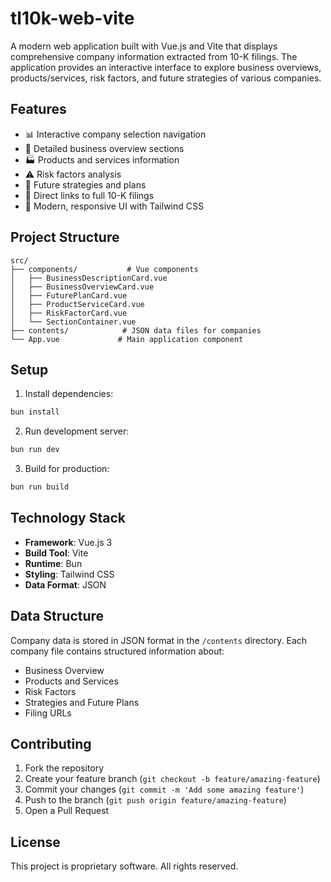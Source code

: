 # tl10k-web-vite

A modern web application built with Vue.js and Vite that displays comprehensive company information extracted from 10-K filings. The application provides an interactive interface to explore business overviews, products/services, risk factors, and future strategies of various companies.

## Features

- 📊 Interactive company selection navigation
- 💼 Detailed business overview sections
- 🏭 Products and services information
- ⚠️ Risk factors analysis
- 🎯 Future strategies and plans
- 📄 Direct links to full 10-K filings
- 🎨 Modern, responsive UI with Tailwind CSS

## Project Structure

```
src/
├── components/           # Vue components
│   ├── BusinessDescriptionCard.vue
│   ├── BusinessOverviewCard.vue
│   ├── FuturePlanCard.vue
│   ├── ProductServiceCard.vue
│   ├── RiskFactorCard.vue
│   └── SectionContainer.vue
├── contents/            # JSON data files for companies
└── App.vue             # Main application component
```

## Setup

1. Install dependencies:
```bash
bun install
```

2. Run development server:
```bash
bun run dev
```

3. Build for production:
```bash
bun run build
```

## Technology Stack

- **Framework**: Vue.js 3
- **Build Tool**: Vite
- **Runtime**: Bun
- **Styling**: Tailwind CSS
- **Data Format**: JSON

## Data Structure

Company data is stored in JSON format in the `/contents` directory. Each company file contains structured information about:

- Business Overview
- Products and Services
- Risk Factors
- Strategies and Future Plans
- Filing URLs

## Contributing

1. Fork the repository
2. Create your feature branch (`git checkout -b feature/amazing-feature`)
3. Commit your changes (`git commit -m 'Add some amazing feature'`)
4. Push to the branch (`git push origin feature/amazing-feature`)
5. Open a Pull Request

## License

This project is proprietary software. All rights reserved.
